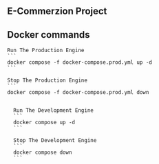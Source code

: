 ## E-Commerzion Project

## Docker commands

	Run The Production Engine
	```
	docker compose -f docker-compose.prod.yml up -d
	```
  
	Stop The Production Engine
	```
	docker compose -f docker-compose.prod.yml down
  ```
	
	Run The Development Engine
	```
	docker compose up -d 
	```
  
	Stop The Development Engine
	```
	docker compose down
	```
   